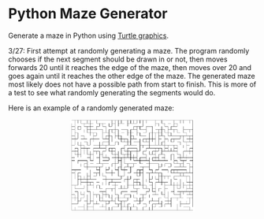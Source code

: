 # Python Maze Generator
Generate a maze in Python using [Turtle graphics](https://docs.python.org/3/library/turtle.html).

3/27: First attempt at randomly generating a maze. The program randomly chooses if the next segment should be drawn in or not, then moves forwards 20 until it reaches the edge of the maze, then moves over 20 and goes again until it reaches the other edge of the maze. The generated maze most likely does not have a possible path from start to finish. This is more of a test to see what randomly generating the segments would do.

Here is an example of a randomly generated maze:
<p align="center" width="100%">
    <img width="50%" src="https://github.com/RyanMontville/pythonmaze/blob/main/images/first-attempt.png" alt="An example of a randomly generated maze" title="An example of a randomly generated maze">
</p>